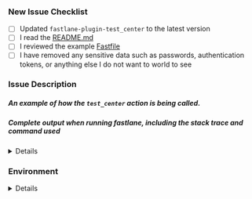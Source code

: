 <!-- Thanks for helping _test_center_! Before you submit your issue, please make sure to check the following boxes by putting an x in the [ ] (don't: [x ], [ x], do: [x]) -->

### New Issue Checklist

- [ ] Updated `fastlane-plugin-test_center` to the latest version
- [ ] I read the [README.md](https://github.com/lyndsey-ferguson/fastlane-plugin-test_center/blob/master/README.md)
- [ ] I reviewed the example [Fastfile](https://github.com/lyndsey-ferguson/fastlane-plugin-test_center/blob/master/fastlane/Fastfile)
- [ ] I have removed any sensitive data such as passwords, authentication tokens, or anything else I do not want to world to see

### Issue Description
<!-- Please include which _test_center_ action you are using. For example, multi_scan, tests_from_junit, etc. -->

##### An example of how the `test_center` action is being called.
<!-- Please include an example of how you are calling the test_center action so the error can be reproduced -->

##### Complete output when running fastlane, including the stack trace and command used
<!-- You can use: `--capture_output` as the last commandline argument to get that collected for you -->

<!-- The output of `--capture_output` could contain sensitive data such as application ids, certificate ids, or email addreses, Please make sure you double check the output and replace anything sensitive you don't wish to submit in the issue -->

<details>
  <pre>[INSERT OUTPUT HERE]</pre>
</details>

### Environment

<!-- Please run `fastlane env` and copy the output below. This will help us help you :+1:
If you used `--capture_output` option, please remove this block as it is already included there. -->

<details>
  <pre>[INSERT OUTPUT HERE]</pre>
</details>
